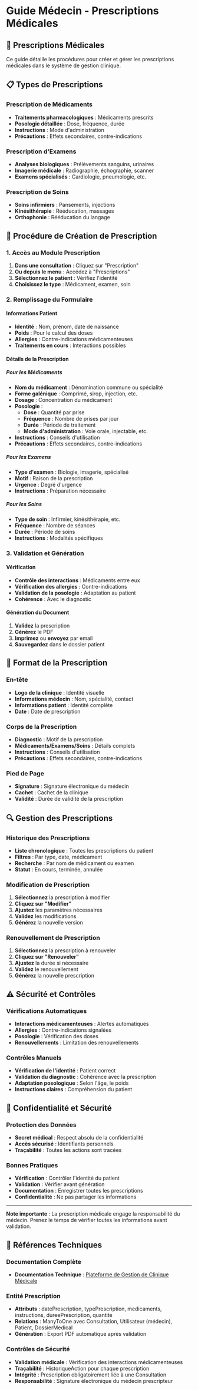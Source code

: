 # Guide Médecin - Prescriptions Médicales

## 💊 Prescriptions Médicales

Ce guide détaille les procédures pour créer et gérer les prescriptions médicales dans le système de gestion clinique.

## 📋 Types de Prescriptions

### Prescription de Médicaments
- **Traitements pharmacologiques** : Médicaments prescrits
- **Posologie détaillée** : Dose, fréquence, durée
- **Instructions** : Mode d'administration
- **Précautions** : Effets secondaires, contre-indications

### Prescription d'Examens
- **Analyses biologiques** : Prélèvements sanguins, urinaires
- **Imagerie médicale** : Radiographie, échographie, scanner
- **Examens spécialisés** : Cardiologie, pneumologie, etc.

### Prescription de Soins
- **Soins infirmiers** : Pansements, injections
- **Kinésithérapie** : Rééducation, massages
- **Orthophonie** : Rééducation du langage

## 🔄 Procédure de Création de Prescription

### 1. Accès au Module Prescription
1. **Dans une consultation** : Cliquez sur "Prescription"
2. **Ou depuis le menu** : Accédez à "Prescriptions"
3. **Sélectionnez le patient** : Vérifiez l'identité
4. **Choisissez le type** : Médicament, examen, soin

### 2. Remplissage du Formulaire

#### Informations Patient
- **Identité** : Nom, prénom, date de naissance
- **Poids** : Pour le calcul des doses
- **Allergies** : Contre-indications médicamenteuses
- **Traitements en cours** : Interactions possibles

#### Détails de la Prescription

##### Pour les Médicaments
- **Nom du médicament** : Dénomination commune ou spécialité
- **Forme galénique** : Comprimé, sirop, injection, etc.
- **Dosage** : Concentration du médicament
- **Posologie** : 
  - **Dose** : Quantité par prise
  - **Fréquence** : Nombre de prises par jour
  - **Durée** : Période de traitement
  - **Mode d'administration** : Voie orale, injectable, etc.
- **Instructions** : Conseils d'utilisation
- **Précautions** : Effets secondaires, contre-indications

##### Pour les Examens
- **Type d'examen** : Biologie, imagerie, spécialisé
- **Motif** : Raison de la prescription
- **Urgence** : Degré d'urgence
- **Instructions** : Préparation nécessaire

##### Pour les Soins
- **Type de soin** : Infirmier, kinésithérapie, etc.
- **Fréquence** : Nombre de séances
- **Durée** : Période de soins
- **Instructions** : Modalités spécifiques

### 3. Validation et Génération

#### Vérification
- **Contrôle des interactions** : Médicaments entre eux
- **Vérification des allergies** : Contre-indications
- **Validation de la posologie** : Adaptation au patient
- **Cohérence** : Avec le diagnostic

#### Génération du Document
1. **Validez** la prescription
2. **Générez** le PDF
3. **Imprimez** ou **envoyez** par email
4. **Sauvegardez** dans le dossier patient

## 📄 Format de la Prescription

### En-tête
- **Logo de la clinique** : Identité visuelle
- **Informations médecin** : Nom, spécialité, contact
- **Informations patient** : Identité complète
- **Date** : Date de prescription

### Corps de la Prescription
- **Diagnostic** : Motif de la prescription
- **Médicaments/Examens/Soins** : Détails complets
- **Instructions** : Conseils d'utilisation
- **Précautions** : Effets secondaires, contre-indications

### Pied de Page
- **Signature** : Signature électronique du médecin
- **Cachet** : Cachet de la clinique
- **Validité** : Durée de validité de la prescription

## 🔍 Gestion des Prescriptions

### Historique des Prescriptions
- **Liste chronologique** : Toutes les prescriptions du patient
- **Filtres** : Par type, date, médicament
- **Recherche** : Par nom de médicament ou examen
- **Statut** : En cours, terminée, annulée

### Modification de Prescription
1. **Sélectionnez** la prescription à modifier
2. **Cliquez sur "Modifier"**
3. **Ajustez** les paramètres nécessaires
4. **Validez** les modifications
5. **Générez** la nouvelle version

### Renouvellement de Prescription
1. **Sélectionnez** la prescription à renouveler
2. **Cliquez sur "Renouveler"**
3. **Ajustez** la durée si nécessaire
4. **Validez** le renouvellement
5. **Générez** la nouvelle prescription

## ⚠️ Sécurité et Contrôles

### Vérifications Automatiques
- **Interactions médicamenteuses** : Alertes automatiques
- **Allergies** : Contre-indications signalées
- **Posologie** : Vérification des doses
- **Renouvellements** : Limitation des renouvellements

### Contrôles Manuels
- **Vérification de l'identité** : Patient correct
- **Validation du diagnostic** : Cohérence avec la prescription
- **Adaptation posologique** : Selon l'âge, le poids
- **Instructions claires** : Compréhension du patient

## 🔐 Confidentialité et Sécurité

### Protection des Données
- **Secret médical** : Respect absolu de la confidentialité
- **Accès sécurisé** : Identifiants personnels
- **Traçabilité** : Toutes les actions sont tracées

### Bonnes Pratiques
- **Vérification** : Contrôler l'identité du patient
- **Validation** : Vérifier avant génération
- **Documentation** : Enregistrer toutes les prescriptions
- **Confidentialité** : Ne pas partager les informations

---

**Note importante** : La prescription médicale engage la responsabilité du médecin. Prenez le temps de vérifier toutes les informations avant validation.

## 🔗 Références Techniques

### Documentation Complète
- **Documentation Technique** : [Plateforme de Gestion de Clinique Médicale](https://docs.google.com/document/d/11CkpRdISp8IFbqysINgZKNNlVGT6uu5ThWbM-rl8JLQ/edit?tab=t.0)

### Entité Prescription
- **Attributs** : datePrescription, typePrescription, medicaments, instructions, dureePrescription, quantite
- **Relations** : ManyToOne avec Consultation, Utilisateur (médecin), Patient, DossierMedical
- **Génération** : Export PDF automatique après validation

### Contrôles de Sécurité
- **Validation médicale** : Vérification des interactions médicamenteuses
- **Traçabilité** : HistoriqueAction pour chaque prescription
- **Intégrité** : Prescription obligatoirement liée à une Consultation
- **Responsabilité** : Signature électronique du médecin prescripteur
